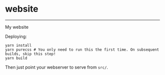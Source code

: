 # website
---

My website

Deploying:

```
yarn install
yarn purecss # You only need to run this the first time. On subsequent builds, skip this step!
yarn build
```

Then just point your webserver to serve from `src/`.
